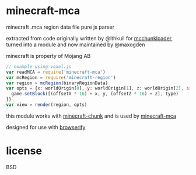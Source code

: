 # minecraft-mca

minecraft .mca region data file pure js parser

extracted from code originally written by @ithkuil for [mcchunkloader](https://github.com/ithkuil/mcchunkloader), turned into a module and now maintained by @maxogden

minecraft is property of Mojang AB

```javascript
// example using voxel.js
var readMCA = require('minecraft-mca')
var mcRegion = require('minecraft-region')
var region = mcRegion(binaryRegionData)
var opts = {x: worldOrigin[0], y: worldOrigin[1], z: worldOrigin[2], size: game.chunkDistance, ymin: 0, onVoxel: function(x, y, z, type, offsetX, offsetZ) {
  game.setBlock([(offsetX * 16) + x, y, (offsetZ * 16) + z], type)
}}
var view = render(region, opts)
```

this module works with [minecraft-chunk](http://github.com/maxogden/minecraft-chunk) and is used by [minecraft-mca](http://github.com/maxogden/minecraft-mca)

designed for use with [browserify](http://browserify.org)

# license

BSD
